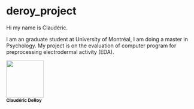 # deroy_project

Hi my name is Claudéric.

I am an graduate student at University of Montréal, I am doing a master in Psychology.
My project is on the evaluation of computer program for preprocessing electrodermal activity (EDA).

<a href="https://github.com/neurok8050">
   <img src="https://avatars.githubusercontent.com/u/44348995?v=4?s=100" width="100px;" alt=""/>
   <br /><sub><b>Claudéric DeRoy</b></sub>
</a>